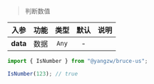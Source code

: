 > 判断数值

入参|功能|类型|默认|说明
:-:|:-:|:-:|:-:|-
**data**|数据|`Any`|-

```js
import { IsNumber } from "@yangzw/bruce-us";

IsNumber(123); // true
```